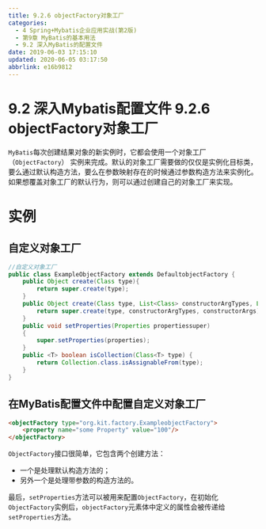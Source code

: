 ```yaml
---
title: 9.2.6 objectFactory对象工厂
categories: 
  - 4 Spring+Mybatis企业应用实战(第2版)
  - 第9章 MyBatis的基本用法
  - 9.2 深入MyBatis的配置文件
date: 2019-06-03 17:15:10
updated: 2020-06-05 03:17:50
abbrlink: e16b9812
---
```

# 9.2 深入Mybatis配置文件 9.2.6 objectFactory对象工厂
`MyBatis`每次创建结果对象的新实例时，它都会使用一个对象工厂（`ObjectFactory`） 实例来完成。默认的对象工厂需要做的仅仅是实例化目标类，要么通过默认构造方法，要么在参数映射存在的时候通过参数构造方法来实例化。如果想覆盖对象工厂的默认行为，则可以通过创建自己的对象工厂来实现。

# 实例
## 自定义对象工厂
```java
//自定义对象工厂
public class ExampleObjectFactory extends DefaultobjectFactory {
    public Object create(Class type){
        return super.create(type);
    }
    public Object create(Class type, List<Class> constructorArgTypes, List<Object> constructorArgs){
        return super.create(type, constructorArgTypes, constructorArgs);
    }
    public void setProperties(Properties propertiessuper)
    {
        super.setProperties(properties);
    }
    public <T> boolean isCollection(Class<T> type) {
        return Collection.class.isAssignableFrom(type);
    }
}
```
## 在MyBatis配置文件中配置自定义对象工厂
```html
<objectFactory type="org.kit.factory.ExampleobjectFactory">
    <property name="some Property" value="100"/>
</objectFactory>
```
`ObjectFactory`接口很简单，它包含两个创建方法：
- 一个是处理默认构造方法的； 
- 另外一个是处理带参数的构造方法的。

最后，`setProperties`方法可以被用来配置`ObjectFactory`，在初始化`ObjectFactory`实例后，`objectFactory`元素体中定义的属性会被传递给`setProperties`方法。
